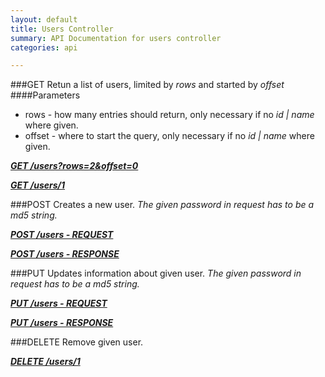```yaml
---
layout: default
title: Users Controller
summary: API Documentation for users controller
categories: api

---
```

###GET
Retun a list of users, limited by _rows_ and started by _offset_
####Parameters
* rows - how many entries should return, only necessary if no _id | name_ where given.
* offset - where to start the query, only necessary if no _id | name_ where given.

_**[GET /users?rows=2&offset=0](https://github.com/newLoki/Pollex/blob/master/documentation/users/get.index.json.html)**_

_**[GET /users/1](https://github.com/newLoki/Pollex/blob/master/documentation/users/get.1.json.html)**_

###POST
Creates a new user.
_The given password in request has to be a md5 string._


_**[POST /users - REQUEST](https://github.com/newLoki/Pollex/blob/master/documentation/users/post.request.json.html)**_

_**[POST /users - RESPONSE](https://github.com/newLoki/Pollex/blob/master/documentation/users/post.response.json.html)**_

###PUT
Updates information about given user.
_The given password in request has to be a md5 string._

_**[PUT /users - REQUEST](https://github.com/newLoki/Pollex/blob/master/documentation/users/put.request.json.html)**_

_**[PUT /users - RESPONSE](https://github.com/newLoki/Pollex/blob/master/documentation/users/put.response.json.html)**_

###DELETE
Remove given user.

_**[DELETE /users/1](https://github.com/newLoki/Pollex/blob/master/documentation/users/delete.1.json.html)**_